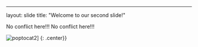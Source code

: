 ---
layout: slide
title: "Welcome to our second slide!"

No conflict here!!!
No conflict here!!!

![poptocat2](https://octodex.github.com/images/poptocat_v2.png)]
{: .center}}

